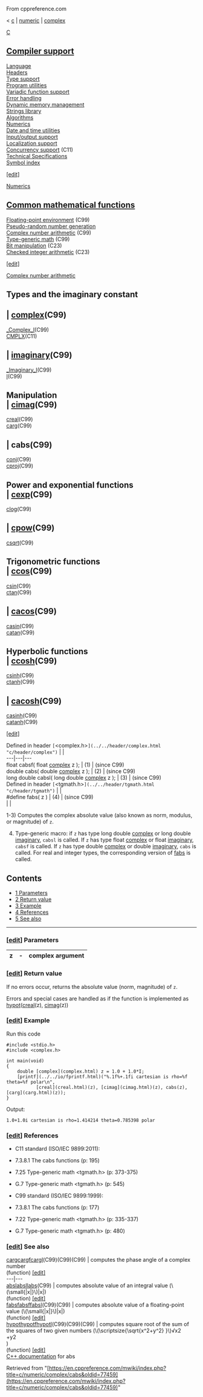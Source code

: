From cppreference.com

< [c](../../../c.html "c")‎ | [numeric](../../numeric.html "c/numeric")‎ | [complex](../complex.html "c/numeric/complex")

[ C](../../../c.html "c")

[Compiler support](../../compiler_support.html "c/compiler support")  
---  
[Language](../../language.html "c/language")  
[Headers](../../header.html "c/header")  
[Type support](../../types.html "c/types")  
[Program utilities](../../program.html "c/program")  
[Variadic function support](../../variadic.html "c/variadic")  
[Error handling](../../error.html "c/error")  
[Dynamic memory management](../../memory.html "c/memory")  
[Strings library](../../string.html "c/string")  
[Algorithms](../../algorithm.html "c/algorithm")  
[Numerics](../../numeric.html "c/numeric")  
[Date and time utilities](../../chrono.html "c/chrono")  
[Input/output support](../../io.html "c/io")  
[Localization support](../../locale.html "c/locale")  
[Concurrency support](../../thread.html "c/thread") (C11)  
[Technical Specifications](../../experimental.html "c/experimental")  
[Symbol index](../../index.html "c/symbol index")  
  
[[edit]](https://en.cppreference.com/mwiki/index.php?title=Template:c/navbar_content&action=edit)

[ Numerics](../../numeric.html "c/numeric")

[Common mathematical functions](../math.html "c/numeric/math")  
---  
[Floating-point environment](../fenv.html "c/numeric/fenv") (C99)  
[Pseudo-random number generation](../random.html "c/numeric/random")  
[Complex number arithmetic](../complex.html "c/numeric/complex") (C99)  
[Type-generic math](../tgmath.html "c/numeric/tgmath") (C99)  
[Bit manipulation](../../numeric.html#Bit_manipulation "c/numeric") (C23)  
[Checked integer arithmetic](../../numeric.html#Checked_integer_arithmetic "c/numeric") (C23)  
  
[[edit]](https://en.cppreference.com/mwiki/index.php?title=Template:c/numeric/navbar_content&action=edit)

[ Complex number arithmetic](../complex.html "c/numeric/complex")

Types and the imaginary constant  
---  
| [complex](complex.html "c/numeric/complex/complex")(C99)  
---  
[_Complex_I](Complex_I.html "c/numeric/complex/Complex I")(C99)  
[CMPLX](CMPLX.html "c/numeric/complex/CMPLX")(C11)  
  
| [imaginary](imaginary.html "c/numeric/complex/imaginary")(C99)  
---  
[_Imaginary_I](Imaginary_I.html "c/numeric/complex/Imaginary I")(C99)  
[I](I.html "c/numeric/complex/I")(C99)  
  
Manipulation  
| [cimag](cimag.html "c/numeric/complex/cimag")(C99)  
---  
[creal](creal.html "c/numeric/complex/creal")(C99)  
[carg](carg.html "c/numeric/complex/carg")(C99)  
  
| **cabs**(C99)  
---  
[conj](conj.html "c/numeric/complex/conj")(C99)  
[cproj](cproj.html "c/numeric/complex/cproj")(C99)  
  
Power and exponential functions  
| [cexp](cexp.html "c/numeric/complex/cexp")(C99)  
---  
[clog](clog.html "c/numeric/complex/clog")(C99)  
  
| [cpow](cpow.html "c/numeric/complex/cpow")(C99)  
---  
[csqrt](csqrt.html "c/numeric/complex/csqrt")(C99)  
  
Trigonometric functions  
| [ccos](ccos.html "c/numeric/complex/ccos")(C99)  
---  
[csin](csin.html "c/numeric/complex/csin")(C99)  
[ctan](ctan.html "c/numeric/complex/ctan")(C99)  
  
| [cacos](cacos.html "c/numeric/complex/cacos")(C99)  
---  
[casin](casin.html "c/numeric/complex/casin")(C99)  
[catan](catan.html "c/numeric/complex/catan")(C99)  
  
Hyperbolic functions  
| [ccosh](ccosh.html "c/numeric/complex/ccosh")(C99)  
---  
[csinh](csinh.html "c/numeric/complex/csinh")(C99)  
[ctanh](ctanh.html "c/numeric/complex/ctanh")(C99)  
  
| [cacosh](cacosh.html "c/numeric/complex/cacosh")(C99)  
---  
[casinh](casinh.html "c/numeric/complex/casinh")(C99)  
[catanh](catanh.html "c/numeric/complex/catanh")(C99)  
  
[[edit]](https://en.cppreference.com/mwiki/index.php?title=Template:c/numeric/complex/navbar_content&action=edit)

Defined in header `[`<complex.h>`](../../header/complex.html "c/header/complex")` |  |   
---|---|---  
float cabsf( float [complex](complex.html) z ); |  (1)  |  (since C99)  
double cabs( double [complex](complex.html) z ); |  (2)  |  (since C99)  
long double cabsl( long double [complex](complex.html) z ); |  (3)  |  (since C99)  
Defined in header `[`<tgmath.h>`](../../header/tgmath.html "c/header/tgmath")` |  |   
#define fabs( z ) |  (4)  |  (since C99)  
| |   
  
1-3) Computes the complex absolute value (also known as norm, modulus, or magnitude) of `z`.

4) Type-generic macro: if `z` has type long double [complex](complex.html) or long double [imaginary](imaginary.html), `cabsl` is called. If `z` has type float [complex](complex.html) or float [imaginary](imaginary.html), `cabsf` is called. If `z` has type double [complex](complex.html) or double [imaginary](imaginary.html), `cabs` is called. For real and integer types, the corresponding version of [fabs](../math/fabs.html "c/numeric/math/fabs") is called.

## Contents

  * [1 Parameters](cabs.html#Parameters)
  * [2 Return value](cabs.html#Return_value)
  * [3 Example](cabs.html#Example)
  * [4 References](cabs.html#References)
  * [5 See also](cabs.html#See_also)

  
---  
  
### [[edit](https://en.cppreference.com/mwiki/index.php?title=c/numeric/complex/cabs&action=edit&section=1 "Edit section: Parameters")] Parameters

z  |  \-  |  complex argument   
---|---|---  
  
### [[edit](https://en.cppreference.com/mwiki/index.php?title=c/numeric/complex/cabs&action=edit&section=2 "Edit section: Return value")] Return value

If no errors occur, returns the absolute value (norm, magnitude) of `z`. 

Errors and special cases are handled as if the function is implemented as [hypot](../math/hypot.html)([creal](creal.html)(z), [cimag](cimag.html)(z))

### [[edit](https://en.cppreference.com/mwiki/index.php?title=c/numeric/complex/cabs&action=edit&section=3 "Edit section: Example")] Example

Run this code
    
    
    #include <stdio.h>
    #include <complex.h>
     
    int main(void)
    {
        double [complex](complex.html) z = 1.0 + 1.0*I;
        [printf](../../io/fprintf.html)("%.1f%+.1fi cartesian is rho=%f theta=%f polar\n",
               [creal](creal.html)(z), [cimag](cimag.html)(z), cabs(z), [carg](carg.html)(z));
    }

Output: 
    
    
    1.0+1.0i cartesian is rho=1.414214 theta=0.785398 polar

### [[edit](https://en.cppreference.com/mwiki/index.php?title=c/numeric/complex/cabs&action=edit&section=4 "Edit section: References")] References

  * C11 standard (ISO/IEC 9899:2011): 



    

  * 7.3.8.1 The cabs functions (p: 195) 



    

  * 7.25 Type-generic math <tgmath.h> (p: 373-375) 



    

  * G.7 Type-generic math <tgmath.h> (p: 545) 



  * C99 standard (ISO/IEC 9899:1999): 



    

  * 7.3.8.1 The cabs functions (p: 177) 



    

  * 7.22 Type-generic math <tgmath.h> (p: 335-337) 



    

  * G.7 Type-generic math <tgmath.h> (p: 480) 



### [[edit](https://en.cppreference.com/mwiki/index.php?title=c/numeric/complex/cabs&action=edit&section=5 "Edit section: See also")] See also

[ cargcargfcargl](carg.html "c/numeric/complex/carg")(C99)(C99)(C99) |  computes the phase angle of a complex number   
(function) [[edit]](https://en.cppreference.com/mwiki/index.php?title=Template:c/numeric/complex/dsc_carg&action=edit)  
---|---  
[ abslabsllabs](../math/abs.html "c/numeric/math/abs")(C99) |  computes absolute value of an integral value (\\(\small{|x|}\\)|x|)   
(function) [[edit]](https://en.cppreference.com/mwiki/index.php?title=Template:c/numeric/math/dsc_abs&action=edit)  
[ fabsfabsffabsl](../math/fabs.html "c/numeric/math/fabs")(C99)(C99) |  computes absolute value of a floating-point value (\\(\small{|x|}\\)|x|)   
(function) [[edit]](https://en.cppreference.com/mwiki/index.php?title=Template:c/numeric/math/dsc_fabs&action=edit)  
[ hypothypotfhypotl](../math/hypot.html "c/numeric/math/hypot")(C99)(C99)(C99) |  computes square root of the sum of the squares of two given numbers (\\(\scriptsize{\sqrt{x^2+y^2} }\\)√x2  
+y2  
)   
(function) [[edit]](https://en.cppreference.com/mwiki/index.php?title=Template:c/numeric/math/dsc_hypot&action=edit)  
[C++ documentation](../../../cpp/numeric/complex/abs.html "cpp/numeric/complex/abs") for abs  
  
Retrieved from "[https://en.cppreference.com/mwiki/index.php?title=c/numeric/complex/cabs&oldid=77459](https://en.cppreference.com/mwiki/index.php?title=c/numeric/complex/cabs&oldid=77459)" 
